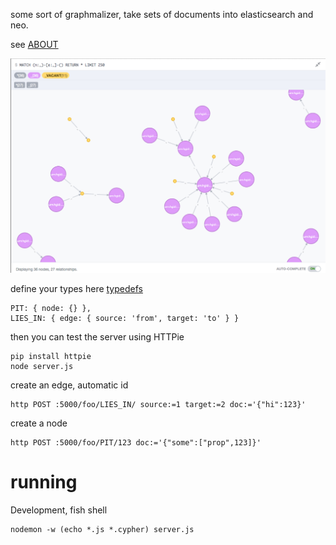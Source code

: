 
some sort of graphmalizer, take sets of documents into elasticsearch and neo.

see [ABOUT](ABOUT.md)

![much looks](da-lookz.png)

define your types here [typedefs](conf/typedefs.js)

	PIT: { node: {} },
	LIES_IN: { edge: { source: 'from', target: 'to' } }

then you can test the server using HTTPie

	pip install httpie
	node server.js

create an edge, automatic id

	http POST :5000/foo/LIES_IN/ source:=1 target:=2 doc:='{"hi":123}'

create a node

	http POST :5000/foo/PIT/123 doc:='{"some":["prop",123]}'

# running

Development, fish shell

	nodemon -w (echo *.js *.cypher) server.js
